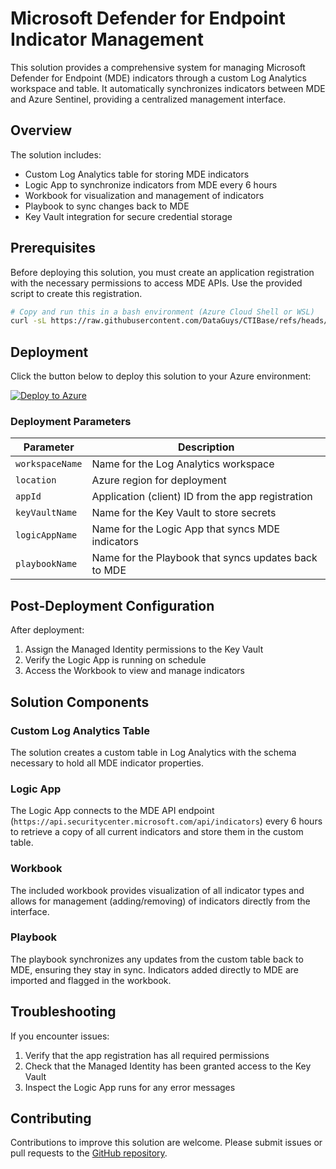 # Microsoft Defender for Endpoint Indicator Management

This solution provides a comprehensive system for managing Microsoft Defender for Endpoint (MDE) indicators through a custom Log Analytics workspace and table. It automatically synchronizes indicators between MDE and Azure Sentinel, providing a centralized management interface.

## Overview

The solution includes:

- Custom Log Analytics table for storing MDE indicators
- Logic App to synchronize indicators from MDE every 6 hours
- Workbook for visualization and management of indicators
- Playbook to sync changes back to MDE
- Key Vault integration for secure credential storage

## Prerequisites

Before deploying this solution, you must create an application registration with the necessary permissions to access MDE APIs. Use the provided script to create this registration.

```bash
# Copy and run this in a bash environment (Azure Cloud Shell or WSL)
curl -sL https://raw.githubusercontent.com/DataGuys/CTIBase/refs/heads/main/scripts/create-mde-app-registration.sh | bash
```

## Deployment

Click the button below to deploy this solution to your Azure environment:

[![Deploy to Azure](https://aka.ms/deploytoazurebutton)](https://portal.azure.com/#create/Microsoft.Template/uri/https%3A%2F%2Fraw.githubusercontent.com%2FDataGuys%2FCTIBase%2Frefs%2Fheads%2Fmain%2Fazuredeploy.json)

### Deployment Parameters

| Parameter | Description |
|-----------|-------------|
| `workspaceName` | Name for the Log Analytics workspace |
| `location` | Azure region for deployment |
| `appId` | Application (client) ID from the app registration |
| `keyVaultName` | Name for the Key Vault to store secrets |
| `logicAppName` | Name for the Logic App that syncs MDE indicators |
| `playbookName` | Name for the Playbook that syncs updates back to MDE |

## Post-Deployment Configuration

After deployment:

1. Assign the Managed Identity permissions to the Key Vault
2. Verify the Logic App is running on schedule
3. Access the Workbook to view and manage indicators

## Solution Components

### Custom Log Analytics Table

The solution creates a custom table in Log Analytics with the schema necessary to hold all MDE indicator properties.

### Logic App

The Logic App connects to the MDE API endpoint (`https://api.securitycenter.microsoft.com/api/indicators`) every 6 hours to retrieve a copy of all current indicators and store them in the custom table.

### Workbook

The included workbook provides visualization of all indicator types and allows for management (adding/removing) of indicators directly from the interface.

### Playbook

The playbook synchronizes any updates from the custom table back to MDE, ensuring they stay in sync. Indicators added directly to MDE are imported and flagged in the workbook.

## Troubleshooting

If you encounter issues:

1. Verify that the app registration has all required permissions
2. Check that the Managed Identity has been granted access to the Key Vault
3. Inspect the Logic App runs for any error messages

## Contributing

Contributions to improve this solution are welcome. Please submit issues or pull requests to the [GitHub repository](https://github.com/DataGuys/CTIBase).
